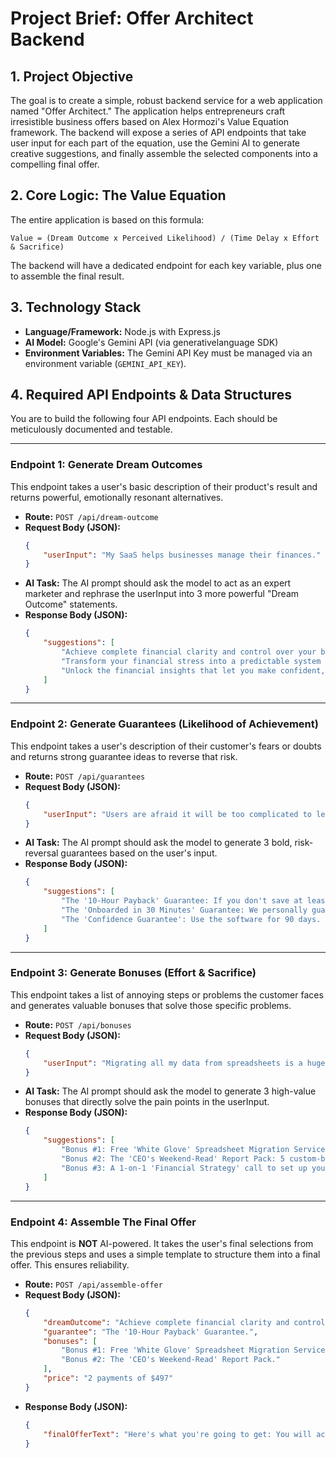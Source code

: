 # Project Brief: Offer Architect Backend

## 1. Project Objective

The goal is to create a simple, robust backend service for a web application named "Offer Architect." The application helps entrepreneurs craft irresistible business offers based on Alex Hormozi's Value Equation framework. The backend will expose a series of API endpoints that take user input for each part of the equation, use the Gemini AI to generate creative suggestions, and finally assemble the selected components into a compelling final offer.

## 2. Core Logic: The Value Equation

The entire application is based on this formula:

```
Value = (Dream Outcome x Perceived Likelihood) / (Time Delay x Effort & Sacrifice)
```

The backend will have a dedicated endpoint for each key variable, plus one to assemble the final result.

## 3. Technology Stack

- **Language/Framework:** Node.js with Express.js  
- **AI Model:** Google's Gemini API (via generativelanguage SDK)  
- **Environment Variables:** The Gemini API Key must be managed via an environment variable (`GEMINI_API_KEY`).

## 4. Required API Endpoints & Data Structures

You are to build the following four API endpoints. Each should be meticulously documented and testable.

---

### Endpoint 1: Generate Dream Outcomes

This endpoint takes a user's basic description of their product's result and returns powerful, emotionally resonant alternatives.

- **Route:** `POST /api/dream-outcome`
- **Request Body (JSON):**
    ```json
    {
        "userInput": "My SaaS helps businesses manage their finances."
    }
    ```
- **AI Task:** The AI prompt should ask the model to act as an expert marketer and rephrase the userInput into 3 more powerful "Dream Outcome" statements.
- **Response Body (JSON):**
    ```json
    {
        "suggestions": [
            "Achieve complete financial clarity and control over your business.",
            "Transform your financial stress into a predictable system for growth.",
            "Unlock the financial insights that let you make confident, profitable decisions."
        ]
    }
    ```

---

### Endpoint 2: Generate Guarantees (Likelihood of Achievement)

This endpoint takes a user's description of their customer's fears or doubts and returns strong guarantee ideas to reverse that risk.

- **Route:** `POST /api/guarantees`
- **Request Body (JSON):**
    ```json
    {
        "userInput": "Users are afraid it will be too complicated to learn and that it won't actually save them time."
    }
    ```
- **AI Task:** The AI prompt should ask the model to generate 3 bold, risk-reversal guarantees based on the user's input.
- **Response Body (JSON):**
    ```json
    {
        "suggestions": [
            "The '10-Hour Payback' Guarantee: If you don't save at least 10 hours in your first month, you get a full refund and we'll pay for your first month of QuickBooks.",
            "The 'Onboarded in 30 Minutes' Guarantee: We personally guarantee you will be fully set up and running within 30 minutes of your onboarding call, or your first three months are free.",
            "The 'Confidence Guarantee': Use the software for 90 days. If you don't feel more confident in your financial decisions, we'll refund you 110% of your purchase price."
        ]
    }
    ```

---

### Endpoint 3: Generate Bonuses (Effort & Sacrifice)

This endpoint takes a list of annoying steps or problems the customer faces and generates valuable bonuses that solve those specific problems.

- **Route:** `POST /api/bonuses`
- **Request Body (JSON):**
    ```json
    {
        "userInput": "Migrating all my data from spreadsheets is a huge pain. I also don't know which reports to look at."
    }
    ```
- **AI Task:** The AI prompt should ask the model to generate 3 high-value bonuses that directly solve the pain points in the userInput.
- **Response Body (JSON):**
    ```json
    {
        "suggestions": [
            "Bonus #1: Free 'White Glove' Spreadsheet Migration Service.",
            "Bonus #2: The 'CEO's Weekend-Read' Report Pack: 5 custom-built report templates.",
            "Bonus #3: A 1-on-1 'Financial Strategy' call to set up your dashboards."
        ]
    }
    ```

---

### Endpoint 4: Assemble The Final Offer

This endpoint is **NOT** AI-powered. It takes the user's final selections from the previous steps and uses a simple template to structure them into a final offer. This ensures reliability.

- **Route:** `POST /api/assemble-offer`
- **Request Body (JSON):**
    ```json
    {
        "dreamOutcome": "Achieve complete financial clarity and control over your business.",
        "guarantee": "The '10-Hour Payback' Guarantee.",
        "bonuses": [
            "Bonus #1: Free 'White Glove' Spreadsheet Migration Service.",
            "Bonus #2: The 'CEO's Weekend-Read' Report Pack."
        ],
        "price": "2 payments of $497"
    }
    ```
- **Response Body (JSON):**
    ```json
    {
        "finalOfferText": "Here's what you're going to get: You will achieve complete financial clarity and control over your business. This is backed by our '10-Hour Payback' Guarantee. You will also receive these exclusive bonuses: Bonus #1: Free 'White Glove' Spreadsheet Migration Service, and Bonus #2: The 'CEO's Weekend-Read' Report Pack. The investment for this is 2 payments of $497."
    }
    ```
